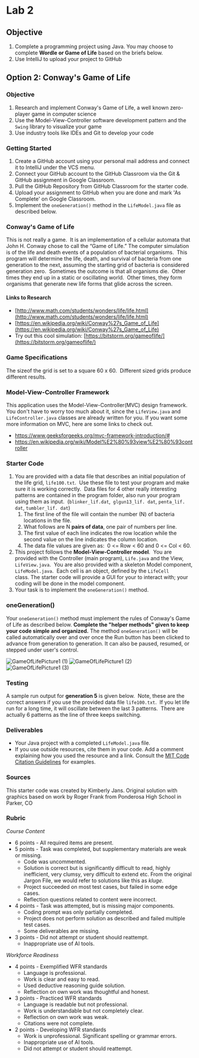 # Lab 2

## Objective

1. Complete a programming project using Java. You may choose to complete **Wordle or Game of Life** based on the briefs below.
2. Use IntelliJ to upload your project to GitHub

## Option 2: Conway's Game of Life

### Objective

1. Research and implement Conway's Game of Life, a well known zero-player game in computer science
2. Use the Model-View-Controller software development pattern and the `Swing` library to visualize your game
3. Use industry tools like IDEs and Git to develop your code

### Getting Started

1. Create a GitHub account using your personal mail address and connect it to IntelliJ under the VCS menu. 
2. Connect your GitHub account to the GitHub Classroom via the Git & GitHub assignment in Google Classroom.
3. Pull the GitHub Repository from GitHub Classroom for the starter code.
4. Upload your assignment to GitHub when you are done and mark 'As Complete' on Google Classroom.
6. Implement the `oneGeneration()` method in the `LifeModel.java` file as described below. 

### Conway's Game of Life

This is not really a game.  It is an implementation of a cellular automata that John H. Conway chose to call the “Game of Life.” The computer simulation is of the life and death events of a population of bacterial organisms.  This program will determine the life, death, and survival of bacteria from one generation to the next, assuming the starting grid of bacteria is considered generation zero.  Sometimes the outcome is that all organisms die.  Other times they end up in a static or oscillating world.  Other times, they form organisms that generate new life forms that glide across the screen. 
#### Links to Research

- [http://www.math.com/students/wonders/life/life.html](http://www.math.com/students/wonders/life/life.html)
- [https://en.wikipedia.org/wiki/Conway%27s_Game_of_Life](https://en.wikipedia.org/wiki/Conway%27s_Game_of_Life)
- Try out this cool simulation: [https://bitstorm.org/gameoflife/](https://bitstorm.org/gameoflife/)

### Game Specifications

The sizeof the grid is set to a square 60 x 60.  Different sized grids produce different results.

### Model-View-Controller Framework

This application uses the Model-View-Controller(MVC) design framework. You don't have to worry too much about it, since the `LifeView.java` and `LifeController.java` classes are already written for you. If you want some more information on MVC, here are some links to check out.
- https://www.geeksforgeeks.org/mvc-framework-introduction/#
- https://en.wikipedia.org/wiki/Model%E2%80%93view%E2%80%93controller

### Starter Code

1. You are provided with a data file that describes an initial population of the life grid, `life100.txt`.  Use these file to test your program and make sure it is working correctly.  Data files for 4 other really interesting patterns are contained in the program folder, also run your program using them as input.  (`blinker_lif.dat`,` glgun13_lif. dat`, `penta_lif. dat`, `tumbler_lif. dat`)
	1. The first line of the file will contain the number (N) of bacteria locations in the file.
	2. What follows are N **pairs of data**, one pair of numbers per line. 
	3. The first value of each line indicates the row location while the second value on the line indicates the column location. 
	4. The data file values are given as:  0 <= Row < 60 and 0 <= Col < 60.
3. This project follows the **Model-View-Controller model**.  You are provided with the Controller (main program), `Life.java` and the View, `LifeView.java`.  You are also provided with a skeleton Model component, `LifeModel.java`.  Each cell is an object, defined by the `LifeCell` class. The starter code will provide a GUI for your to interact with; your coding will be done in the model component.
4. Your task is to implement the `oneGeneration()` method.

### oneGeneration()

Your `oneGeneration()` method must implement the rules of Conway's Game of Life as described below. **Complete the "helper methods" given to keep your code simple and organized.** The method `oneGeneration()` will be called automatically over and over once the Run button has been clicked to advance from generation to generation. It can also be paused, resumed, or stepped under user's control.

![GameOfLifePicture1 (1)](https://github.com/user-attachments/assets/8fe5784c-5f6c-4652-b79f-e515bed5f936)
![GameOfLifePicture1 (2)](https://github.com/user-attachments/assets/6f22559f-d5d1-4d8d-97b5-d86ba8bae01e)
![GameOfLifePicture1 (3)](https://github.com/user-attachments/assets/8761b38f-db46-4312-ad2a-ffc60131dced)

### Testing

A sample run output for **generation 5** is given below.  Note, these are the correct answers if you use the provided data file `life100.txt`.  If you let life run for a long time, it will oscillate between the last 3 patterns.  There are actually 6 patterns as the line of three keeps switching.

### Deliverables

- Your Java project with a completed `LifeModel.java` file.
- If you use outside resources, cite them in your code. Add a comment explaining how you used the resource and a link. Consult the [MIT Code Citation Guidelines](https://integrity.mit.edu/handbook/writing-code) for examples.

  
### Sources

This starter code was created by Kimberly Jans. Original solution with graphics based on work by Roger Frank from Ponderosa High School in Parker, CO


### Rubric

*Course Content*

- 6 points - All required items are present. 
- 5 points - Task was completed, but supplementary materials are weak or missing.
	- Code was uncommented. 
	- Solution is correct but is significantly difficult to read, highly inefficient, very clumsy, very difficult to extend etc. From the original Jargon File, we would refer to solutions like this as *kluge*.
	- Project succeeded on most test cases, but failed in some edge cases.
	- Reflection questions related to content were incorrect.
- 4 points - Task was attempted, but is missing major components. 
	- Coding prompt was only partially completed.
	- Project does not perform solution as described and failed multiple test cases.
	- Some deliverables are missing.
- 3 points - Did not attempt or student should reattempt. 
	- Inappropriate use of AI tools.

*Workforce Readiness*

- 4 points - Exemplified  WFR standards
	- Language is professional. 
	- Work is clear and easy to read. 
	- Used deductive reasoning guide solution.
	- Reflection on own work was thoughtful and honest.
- 3 points - Practiced WFR standards
	- Language is readable but not professional. 
	- Work is understandable but not completely clear. 
	- Reflection on own work was weak.
	- Citations were not complete.
- 2 points - Developing WFR standards
	- Work is unprofessional. Significant spelling or grammar errors.
	- Inappropriate use of AI tools.
	- Did not attempt or student should reattempt. 
